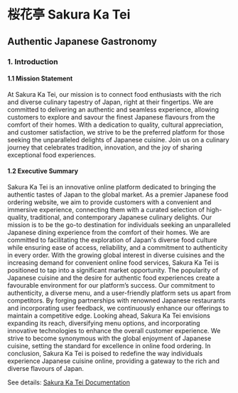 # 桜花亭 Sakura Ka Tei 
## Authentic Japanese Gastronomy
### 1. Introduction
#### 1.1 Mission Statement
At Sakura Ka Tei, our mission is to connect food enthusiasts with the rich and diverse culinary tapestry of Japan, right at their fingertips. We are committed to delivering an authentic and seamless experience, allowing customers to explore and savour the finest Japanese flavours from the comfort of their homes. With a dedication to quality, cultural appreciation, and customer satisfaction, we strive to be the preferred platform for those seeking the unparalleled delights of Japanese cuisine. Join us on a culinary journey that celebrates tradition, innovation, and the joy of sharing exceptional food experiences.
#### 1.2 Executive Summary
Sakura Ka Tei is an innovative online platform dedicated to bringing the authentic tastes of Japan to the global market. As a premier Japanese food ordering website, we aim to provide customers with a convenient and immersive experience, connecting them with a curated selection of high-quality, traditional, and contemporary Japanese culinary delights.
Our mission is to be the go-to destination for individuals seeking an unparalleled Japanese dining experience from the comfort of their homes. We are committed to facilitating the exploration of Japan's diverse food culture while ensuring ease of access, reliability, and a commitment to authenticity in every order.
With the growing global interest in diverse cuisines and the increasing demand for convenient online food services, Sakura Ka Tei is positioned to tap into a significant market opportunity. The popularity of Japanese cuisine and the desire for authentic food experiences create a favourable environment for our platform’s success.
Our commitment to authenticity, a diverse menu, and a user-friendly platform sets us apart from competitors. By forging partnerships with renowned Japanese restaurants and incorporating user feedback, we continuously enhance our offerings to maintain a competitive edge.
Looking ahead, Sakura Ka Tei envisions expanding its reach, diversifying menu options, and incorporating innovative technologies to enhance the overall customer experience. We strive to become synonymous with the global enjoyment of Japanese cuisine, setting the standard for excellence in online food ordering.
In conclusion, Sakura Ka Tei is poised to redefine the way individuals experience Japanese cuisine online, providing a gateway to the rich and diverse flavours of Japan.

See details: [Sakura Ka Tei Documentation](https://github.com/vol2468/COSC304FoodOrderingWebsite/blob/main/Sakura%20Ka%20Tei%20Documentation.pdf)
